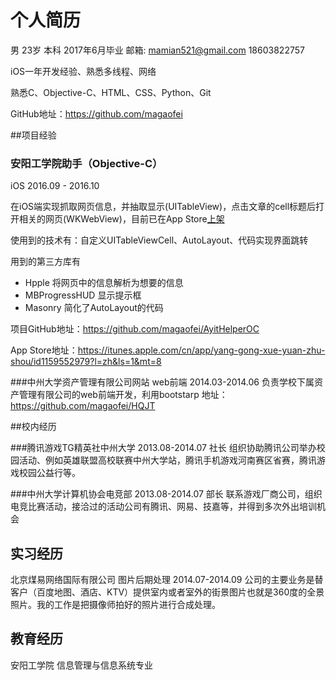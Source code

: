 # 个人简历

男 23岁 本科 2017年6月毕业 邮箱: mamian521@gmail.com 18603822757

iOS一年开发经验、熟悉多线程、网络

熟悉C、Objective-C、HTML、CSS、Python、Git

GitHub地址：https://github.com/magaofei

##项目经验

### 安阳工学院助手（Objective-C）

iOS 2016.09 - 2016.10

在iOS端实现抓取网页信息，并抽取显示(UITableView)，点击文章的cell标题后打开相关的网页(WKWebView)，目前已在App Store[上架](https://itunes.apple.com/cn/app/yang-gong-xue-yuan-zhu-shou/id1159552979?l=zh&ls=1&mt=8)

使用到的技术有：自定义UITableViewCell、AutoLayout、代码实现界面跳转

用到的第三方库有

- Hpple  将网页中的信息解析为想要的信息
- MBProgressHUD  显示提示框
- Masonry  简化了AutoLayout的代码

项目GitHub地址：https://github.com/magaofei/AyitHelperOC

App Store地址：https://itunes.apple.com/cn/app/yang-gong-xue-yuan-zhu-shou/id1159552979?l=zh&ls=1&mt=8

###中州大学资产管理有限公司网站
web前端  	2014.03-2014.06
负责学校下属资产管理有限公司的web前端开发，利用bootstarp 地址：https://github.com/magaofei/HQJT

##校内经历

###腾讯游戏TG精英社中州大学  2013.08-2014.07
社长
组织协助腾讯公司举办校园活动、例如英雄联盟高校联赛中州大学站，腾讯手机游戏河南赛区省赛，腾讯游戏校园公益行等。

###中州大学计算机协会电竞部  2013.08-2014.07
部长
联系游戏厂商公司，组织电竞比赛活动，接洽过的活动公司有腾讯、网易、技嘉等，并得到多次外出培训机会

## 实习经历

北京煤易网络国际有限公司
图片后期处理  	2014.07-2014.09
公司的主要业务是替客户（百度地图、酒店、KTV）提供室内或者室外的街景图片也就是360度的全景照片。我的工作是把摄像师拍好的照片进行合成处理。

## 教育经历

安阳工学院 信息管理与信息系统专业


